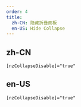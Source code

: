 ```yaml
---
order: 4
title:
  zh-CN: 隐藏折叠面板
  en-US: Hide Collapse
---
```


## zh-CN

`[nzCollapseDisable]="true"`

## en-US

`[nzCollapseDisable]="true"`